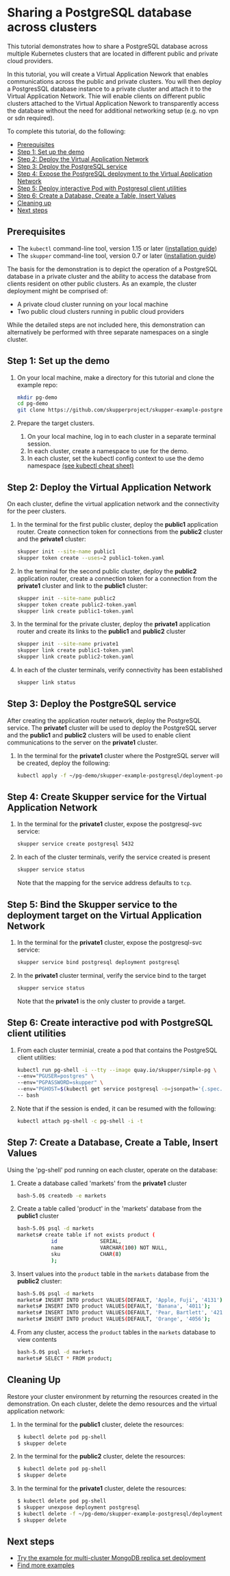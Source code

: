 # Sharing a PostgreSQL database across clusters

This tutorial demonstrates how to share a PostgreSQL database across multiple Kubernetes clusters that are located in different public and private cloud providers.

In this tutorial, you will create a Virtual Application Nework that enables communications across the public and private clusters. You will then deploy a PostgresSQL database instance to a private cluster and attach it to the Virtual Application Network. Thie will enable clients on different public clusters attached to the Virtual Application Nework to transparently access the database without the need for additional networking setup (e.g. no vpn or sdn required).

To complete this tutorial, do the following:

* [Prerequisites](#prerequisites)
* [Step 1: Set up the demo](#step-1-set-up-the-demo)
* [Step 2: Deploy the Virtual Application Network](#step-2-deploy-the-virtual-application-network)
* [Step 3: Deploy the PostgreSQL service](#step-3-deploy-the-postgresql-service)
* [Step 4: Expose the PostgreSQL deployment to the Virtual Application Network](#step-4-expose-the-postgresql-deployment-to-the-virtual-application-network)
* [Step 5: Deploy interactive Pod with Postgresql client utilities](#step-5-deploy-interactive-pod-with-postgresql-client-utilities)
* [Step 6: Create a Database, Create a Table, Insert Values](#step-6-create-a-database-create-a-table-insert-values)
* [Cleaning up](#cleaning-up)
* [Next steps](#next-steps)

## Prerequisites

* The `kubectl` command-line tool, version 1.15 or later ([installation guide](https://kubernetes.io/docs/tasks/tools/install-kubectl/))
* The `skupper` command-line tool, version 0.7 or later ([installation guide](https://skupper.io/start/index.html#step-1-install-the-skupper-command-line-tool-in-your-environment))

The basis for the demonstration is to depict the operation of a PostgreSQL database in a private cluster and the ability to access the database from clients resident on other public clusters. As an example, the cluster deployment might be comprised of:

* A private cloud cluster running on your local machine
* Two public cloud clusters running in public cloud providers

While the detailed steps are not included here, this demonstration can alternatively be performed with three separate namespaces on a single cluster.

## Step 1: Set up the demo

1. On your local machine, make a directory for this tutorial and clone the example repo:

   ```bash
   mkdir pg-demo
   cd pg-demo
   git clone https://github.com/skupperproject/skupper-example-postgresql.git
   ```

2. Prepare the target clusters.

   1. On your local machine, log in to each cluster in a separate terminal session.
   2. In each cluster, create a namespace to use for the demo.
   3. In each cluster, set the kubectl config context to use the demo namespace [(see kubectl cheat sheet)](https://kubernetes.io/docs/reference/kubectl/cheatsheet/)

## Step 2: Deploy the Virtual Application Network

On each cluster, define the virtual application network and the connectivity for the peer clusters.

1. In the terminal for the first public cluster, deploy the **public1** application router. Create connection token for connections from the **public2** cluster and the **private1** cluster:

   ```bash
   skupper init --site-name public1
   skupper token create --uses=2 public1-token.yaml
   ```

2. In the terminal for the second public cluster, deploy the **public2** application router, create a connection token for a connection from the **private1** cluster and link to the **public1** cluster:

   ```bash
   skupper init --site-name public2
   skupper token create public2-token.yaml
   skupper link create public1-token.yaml
   ```

3. In the terminal for the private cluster, deploy the **private1** application router and create its links to the **public1** and **public2** cluster

   ```bash
   skupper init --site-name private1
   skupper link create public1-token.yaml
   skupper link create public2-token.yaml
   ```

4. In each of the cluster terminals, verify connectivity has been established

   ```bash
   skupper link status
   ```

## Step 3: Deploy the PostgreSQL service

After creating the application router network, deploy the PostgreSQL service. The **private1** cluster will be used to deploy the PostgreSQL server and the **public1** and **public2** clusters will be used to enable client communications to the server on the **private1** cluster.

1. In the terminal for the **private1** cluster where the PostgreSQL server will be created, deploy the following:

   ```bash
   kubectl apply -f ~/pg-demo/skupper-example-postgresql/deployment-postgresql-svc.yaml
   ```

## Step 4: Create Skupper service for the Virtual Application Network

1. In the terminal for the **private1** cluster, expose the postgresql-svc service:

   ```bash
   skupper service create postgresql 5432
   ```

2. In each of the cluster terminals, verify the service created is present

   ```bash
   skupper service status
   ```

    Note that the mapping for the service address defaults to `tcp`.

## Step 5: Bind the Skupper service to the deployment target on the Virtual Application Network

1. In the terminal for the **private1** cluster, expose the postgresql-svc service:

   ```bash
   skupper service bind postgresql deployment postgresql
   ```

2. In the **private1** cluster terminal, verify the service bind to the target

   ```bash
   skupper service status
   ```

    Note that the **private1** is the only cluster to provide a target.

## Step 6: Create interactive pod with PostgreSQL client utilities

1. From each cluster terminial, create a pod that contains the PostgreSQL client utilities:

   ```bash
   kubectl run pg-shell -i --tty --image quay.io/skupper/simple-pg \
   --env="PGUSER=postgres" \
   --env="PGPASSWORD=skupper" \
   --env="PGHOST=$(kubectl get service postgresql -o=jsonpath='{.spec.clusterIP}')" \
   -- bash
   ```

2. Note that if the session is ended, it can be resumed with the following:

   ```bash
   kubectl attach pg-shell -c pg-shell -i -t
   ```

## Step 7: Create a Database, Create a Table, Insert Values

Using the 'pg-shell' pod running on each cluster, operate on the database:

1. Create a database called 'markets' from the **private1** cluster

   ```bash
   bash-5.0$ createdb -e markets
   ```

2. Create a table called 'product' in the 'markets' database from the **public1** cluster

   ```bash
   bash-5.0$ psql -d markets
   markets# create table if not exists product (
              id              SERIAL,
              name            VARCHAR(100) NOT NULL,
              sku             CHAR(8)
              );
   ```

3. Insert values into the `product` table in the `markets` database from the **public2** cluster:

   ```bash
   bash-5.0$ psql -d markets
   markets# INSERT INTO product VALUES(DEFAULT, 'Apple, Fuji', '4131');
   markets# INSERT INTO product VALUES(DEFAULT, 'Banana', '4011');
   markets# INSERT INTO product VALUES(DEFAULT, 'Pear, Bartlett', '4214');
   markets# INSERT INTO product VALUES(DEFAULT, 'Orange', '4056');
   ```

4. From any cluster, access the `product` tables in the `markets` database to view contents

   ```bash
   bash-5.0$ psql -d markets
   markets# SELECT * FROM product;
   ```

## Cleaning Up

Restore your cluster environment by returning the resources created in the demonstration. On each cluster, delete the demo resources and the virtual application network:

1. In the terminal for the **public1** cluster, delete the resources:

   ```bash
   $ kubectl delete pod pg-shell
   $ skupper delete
   ```

2. In the terminal for the **public2** cluster, delete the resources:

   ```bash
   $ kubectl delete pod pg-shell
   $ skupper delete
   ```

3. In the terminal for the **private1** cluster, delete the resources:

   ```bash
   $ kubectl delete pod pg-shell
   $ skupper unexpose deployment postgresql
   $ kubectl delete -f ~/pg-demo/skupper-example-postgresql/deployment-postgresql-svc.yaml
   $ skupper delete
   ```

## Next steps

 - [Try the example for multi-cluster MongoDB replica set deployment](https://github.com/skupperproject/skupper-example-mongodb-replica-set)
 - [Find more examples](https://skupper.io/examples/)
